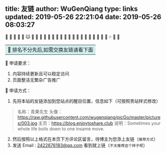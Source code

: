 title: 友链
author: WuGenQiang
type: links
updated: 2019-05-26 22:21:04
date: 2019-05-26 08:03:27
---
:love_letter:  :panda_face:  🦊 🐰 🐹 🐱 🐶 🐯  🐋 🌴 🌱 🍄 🥝 🍉 🍋 🍊 🍐 🍎 🍏 🍵 🥦  🥒 🌽 🥕 🥎  💦 🌾 :love_letter:<table><tr><td bgcolor=#D1EEEE>:love_letter: 排名不分先后,如需交换友链请看下面</td></tr></table>

🐣 申请要求：
  1. 内容持续更新且可以稳定访问
  2. 页面整洁无繁杂广告推广

🍊 申请方式：
  1. 先将本站的友链添加到您站点的醒目位置，信息如下（可按照贵站样式修改）
  > 名称：青果先生
  > 头像：https://raw.githubusercontent.com/wugenqiang/picGo/master/pictures/003.jpg
  > 主页：https://blog.enjoytoshare.club
  > 说明：Sometimes your whole life boils down to one insame move. 

  2. 然后按照以上格式在本页下方评论区留言，待博主为您添上友链（`推荐方式`）
  3. 发送 Email :   <a target="_blank" href="http://mail.qq.com/cgi-bin/qm_share?t=qm_mailme&email=Gm1vfX90a3N7dH1aa2s0eXV3" style="text-decoration:none;">2422676183@qq.com</a>
看到就上链（`不太推荐这个样子呢`）

